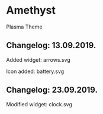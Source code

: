 # Amethyst
Plasma Theme

Changelog: 13.09.2019.
----------------------

Added widget: arrows.svg

Icon added: battery.svg

Changelog: 23.09.2019.
----------------------

Modified widget: clock.svg
